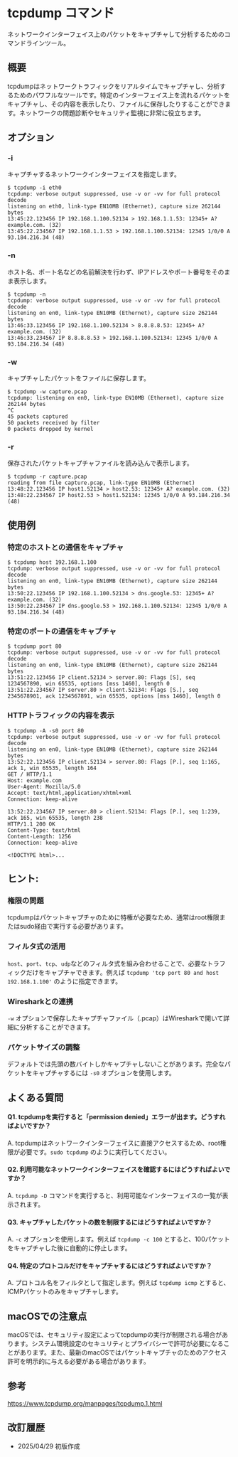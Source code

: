 # tcpdump コマンド
ネットワークインターフェイス上のパケットをキャプチャして分析するためのコマンドラインツール。

## 概要
tcpdumpはネットワークトラフィックをリアルタイムでキャプチャし、分析するためのパワフルなツールです。特定のインターフェイス上を流れるパケットをキャプチャし、その内容を表示したり、ファイルに保存したりすることができます。ネットワークの問題診断やセキュリティ監視に非常に役立ちます。

## オプション
### **-i**
キャプチャするネットワークインターフェイスを指定します。
```console
$ tcpdump -i eth0
tcpdump: verbose output suppressed, use -v or -vv for full protocol decode
listening on eth0, link-type EN10MB (Ethernet), capture size 262144 bytes
13:45:22.123456 IP 192.168.1.100.52134 > 192.168.1.1.53: 12345+ A? example.com. (32)
13:45:22.234567 IP 192.168.1.1.53 > 192.168.1.100.52134: 12345 1/0/0 A 93.184.216.34 (48)
```

### **-n**
ホスト名、ポート名などの名前解決を行わず、IPアドレスやポート番号をそのまま表示します。
```console
$ tcpdump -n
tcpdump: verbose output suppressed, use -v or -vv for full protocol decode
listening on en0, link-type EN10MB (Ethernet), capture size 262144 bytes
13:46:33.123456 IP 192.168.1.100.52134 > 8.8.8.8.53: 12345+ A? example.com. (32)
13:46:33.234567 IP 8.8.8.8.53 > 192.168.1.100.52134: 12345 1/0/0 A 93.184.216.34 (48)
```

### **-w**
キャプチャしたパケットをファイルに保存します。
```console
$ tcpdump -w capture.pcap
tcpdump: listening on en0, link-type EN10MB (Ethernet), capture size 262144 bytes
^C
45 packets captured
50 packets received by filter
0 packets dropped by kernel
```

### **-r**
保存されたパケットキャプチャファイルを読み込んで表示します。
```console
$ tcpdump -r capture.pcap
reading from file capture.pcap, link-type EN10MB (Ethernet)
13:48:22.123456 IP host1.52134 > host2.53: 12345+ A? example.com. (32)
13:48:22.234567 IP host2.53 > host1.52134: 12345 1/0/0 A 93.184.216.34 (48)
```

## 使用例
### 特定のホストとの通信をキャプチャ
```console
$ tcpdump host 192.168.1.100
tcpdump: verbose output suppressed, use -v or -vv for full protocol decode
listening on en0, link-type EN10MB (Ethernet), capture size 262144 bytes
13:50:22.123456 IP 192.168.1.100.52134 > dns.google.53: 12345+ A? example.com. (32)
13:50:22.234567 IP dns.google.53 > 192.168.1.100.52134: 12345 1/0/0 A 93.184.216.34 (48)
```

### 特定のポートの通信をキャプチャ
```console
$ tcpdump port 80
tcpdump: verbose output suppressed, use -v or -vv for full protocol decode
listening on en0, link-type EN10MB (Ethernet), capture size 262144 bytes
13:51:22.123456 IP client.52134 > server.80: Flags [S], seq 1234567890, win 65535, options [mss 1460], length 0
13:51:22.234567 IP server.80 > client.52134: Flags [S.], seq 2345678901, ack 1234567891, win 65535, options [mss 1460], length 0
```

### HTTPトラフィックの内容を表示
```console
$ tcpdump -A -s0 port 80
tcpdump: verbose output suppressed, use -v or -vv for full protocol decode
listening on en0, link-type EN10MB (Ethernet), capture size 262144 bytes
13:52:22.123456 IP client.52134 > server.80: Flags [P.], seq 1:165, ack 1, win 65535, length 164
GET / HTTP/1.1
Host: example.com
User-Agent: Mozilla/5.0
Accept: text/html,application/xhtml+xml
Connection: keep-alive

13:52:22.234567 IP server.80 > client.52134: Flags [P.], seq 1:239, ack 165, win 65535, length 238
HTTP/1.1 200 OK
Content-Type: text/html
Content-Length: 1256
Connection: keep-alive

<!DOCTYPE html>...
```

## ヒント:
### 権限の問題
tcpdumpはパケットキャプチャのために特権が必要なため、通常はroot権限またはsudo経由で実行する必要があります。

### フィルタ式の活用
`host`、`port`、`tcp`、`udp`などのフィルタ式を組み合わせることで、必要なトラフィックだけをキャプチャできます。例えば `tcpdump 'tcp port 80 and host 192.168.1.100'` のように指定できます。

### Wiresharkとの連携
`-w` オプションで保存したキャプチャファイル（.pcap）はWiresharkで開いて詳細に分析することができます。

### パケットサイズの調整
デフォルトでは先頭の数バイトしかキャプチャしないことがあります。完全なパケットをキャプチャするには `-s0` オプションを使用します。

## よくある質問
#### Q1. tcpdumpを実行すると「permission denied」エラーが出ます。どうすればよいですか？
A. tcpdumpはネットワークインターフェイスに直接アクセスするため、root権限が必要です。`sudo tcpdump` のように実行してください。

#### Q2. 利用可能なネットワークインターフェイスを確認するにはどうすればよいですか？
A. `tcpdump -D` コマンドを実行すると、利用可能なインターフェイスの一覧が表示されます。

#### Q3. キャプチャしたパケットの数を制限するにはどうすればよいですか？
A. `-c` オプションを使用します。例えば `tcpdump -c 100` とすると、100パケットをキャプチャした後に自動的に停止します。

#### Q4. 特定のプロトコルだけをキャプチャするにはどうすればよいですか？
A. プロトコル名をフィルタとして指定します。例えば `tcpdump icmp` とすると、ICMPパケットのみをキャプチャします。

## macOSでの注意点
macOSでは、セキュリティ設定によってtcpdumpの実行が制限される場合があります。システム環境設定のセキュリティとプライバシーで許可が必要になることがあります。また、最新のmacOSではパケットキャプチャのためのアクセス許可を明示的に与える必要がある場合があります。

## 参考
https://www.tcpdump.org/manpages/tcpdump.1.html

## 改訂履歴
- 2025/04/29 初版作成